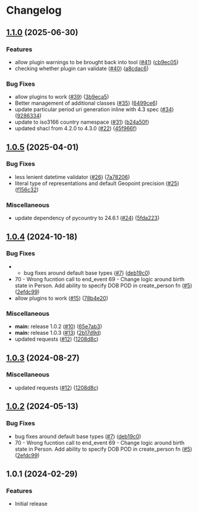 # Changelog

## [1.1.0](https://github.com/telicent-oss/ies-tool/compare/v1.0.5...v1.1.0) (2025-06-30)


### Features

* allow plugin warnings to be brought back into tool ([#41](https://github.com/telicent-oss/ies-tool/issues/41)) ([cb9ec05](https://github.com/telicent-oss/ies-tool/commit/cb9ec05f421c60352c0ee2e1dcbf2d60dfdaa2c7))
* checking whether plugin can validate ([#40](https://github.com/telicent-oss/ies-tool/issues/40)) ([a8cdac6](https://github.com/telicent-oss/ies-tool/commit/a8cdac6435f6abe64f26666258528f12b0540bb8))


### Bug Fixes

* allow plugins to work ([#39](https://github.com/telicent-oss/ies-tool/issues/39)) ([3b9eca5](https://github.com/telicent-oss/ies-tool/commit/3b9eca5776ac80e65306a0edf0430b5f021092de))
* Better management of additional classes ([#35](https://github.com/telicent-oss/ies-tool/issues/35)) ([6499ce6](https://github.com/telicent-oss/ies-tool/commit/6499ce63f52cd3f94e8f5332f88b2532c2002239))
* update particular period uri generation inline with 4.3 spec ([#34](https://github.com/telicent-oss/ies-tool/issues/34)) ([9286334](https://github.com/telicent-oss/ies-tool/commit/9286334d1a4bce01baa4afc0955dc4ec9ba9fae8))
* update to iso3166 country namespace ([#31](https://github.com/telicent-oss/ies-tool/issues/31)) ([b24a50f](https://github.com/telicent-oss/ies-tool/commit/b24a50feba04098429127070fde9e5715360ef4c))
* updated shacl from 4.2.0 to 4.3.0 ([#22](https://github.com/telicent-oss/ies-tool/issues/22)) ([45f966f](https://github.com/telicent-oss/ies-tool/commit/45f966f8f129849ac705cf340b20e738e05aa0da))

## [1.0.5](https://github.com/telicent-oss/ies-tool/compare/v1.0.4...v1.0.5) (2025-04-01)


### Bug Fixes

* less lenient datetime validator ([#26](https://github.com/telicent-oss/ies-tool/issues/26)) ([7a78206](https://github.com/telicent-oss/ies-tool/commit/7a78206c6a32bcc339482848ff72515b23512ae0))
* literal type of representations and default Geopoint precision ([#25](https://github.com/telicent-oss/ies-tool/issues/25)) ([f156c32](https://github.com/telicent-oss/ies-tool/commit/f156c326e993aaa49f03d55cd849cafc563c110e))


### Miscellaneous

* update dependency of pycountry to 24.6.1 ([#24](https://github.com/telicent-oss/ies-tool/issues/24)) ([5fda223](https://github.com/telicent-oss/ies-tool/commit/5fda22389e08e5c72f82ee5d27fffd67667da163))

## [1.0.4](https://github.com/telicent-oss/ies-tool/compare/v1.0.3...v1.0.4) (2024-10-18)


### Bug Fixes

* - bug fixes around default base types ([#7](https://github.com/telicent-oss/ies-tool/issues/7)) ([deb19c0](https://github.com/telicent-oss/ies-tool/commit/deb19c078eb76ca423de2e415b0efa368795c190))
* 70 - Wrong fucntion call to end_event 69 - Change logic around birth state in Person. Add ability to specify DOB POD in create_person fn ([#5](https://github.com/telicent-oss/ies-tool/issues/5)) ([2efdc99](https://github.com/telicent-oss/ies-tool/commit/2efdc9928b4fdcc488c0a47dfdf4e0b6ab093fb8))
* allow plugins to work ([#15](https://github.com/telicent-oss/ies-tool/issues/15)) ([78b4e20](https://github.com/telicent-oss/ies-tool/commit/78b4e20a1ec64f1b11f6b42097b7b1c0984ff50c))


### Miscellaneous

* **main:** release 1.0.2 ([#10](https://github.com/telicent-oss/ies-tool/issues/10)) ([65e7ab3](https://github.com/telicent-oss/ies-tool/commit/65e7ab3f7537ea1e88eb6a47fc98fa21fde815b9))
* **main:** release 1.0.3 ([#13](https://github.com/telicent-oss/ies-tool/issues/13)) ([2b17d9d](https://github.com/telicent-oss/ies-tool/commit/2b17d9db1a0b4e30182aae2852790f824adf2830))
* updated requests ([#12](https://github.com/telicent-oss/ies-tool/issues/12)) ([1208d8c](https://github.com/telicent-oss/ies-tool/commit/1208d8ca3af832435454a9f258f6412f44b2e805))

## [1.0.3](https://github.com/telicent-oss/ies-tool/compare/v1.0.2...v1.0.3) (2024-08-27)


### Miscellaneous

* updated requests ([#12](https://github.com/telicent-oss/ies-tool/issues/12)) ([1208d8c](https://github.com/telicent-oss/ies-tool/commit/1208d8ca3af832435454a9f258f6412f44b2e805))

## [1.0.2](https://github.com/telicent-oss/ies-tool/compare/v1.0.1...v1.0.2) (2024-05-13)


### Bug Fixes

* bug fixes around default base types ([#7](https://github.com/telicent-oss/ies-tool/issues/7)) ([deb19c0](https://github.com/telicent-oss/ies-tool/commit/deb19c078eb76ca423de2e415b0efa368795c190))
* 70 - Wrong fucntion call to end_event 69 - Change logic around birth state in Person. Add ability to specify DOB POD in create_person fn ([#5](https://github.com/telicent-oss/ies-tool/issues/5)) ([2efdc99](https://github.com/telicent-oss/ies-tool/commit/2efdc9928b4fdcc488c0a47dfdf4e0b6ab093fb8))

## 1.0.1 (2024-02-29)


### Features

* Initial release

